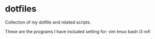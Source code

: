 # dotfiles
Collection of my dotfile and related scripts.

These are the programs I have included setting for:
vim
tmux
bash
i3
rofi
